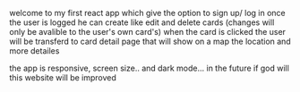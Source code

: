 welcome to my first react app
which give the option to sign up/ log in
once the user is logged he can create like edit and delete cards (changes will only be avalible to the user's own card's)
when the card is clicked the user will be transferd to card detail page
that will show on a map the location and more detailes

the app is responsive, screen size.. and dark mode...
in the future if god will this website will be improved
